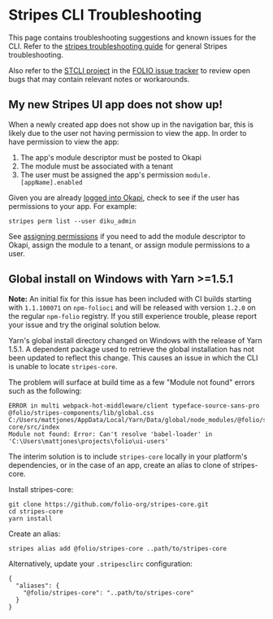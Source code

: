 # Stripes CLI Troubleshooting

This page contains troubleshooting suggestions and known issues for the CLI.  Refer to the [stripes troubleshooting guide](https://github.com/folio-org/stripes/blob/master/doc/troubleshooting.md) for general Stripes troubleshooting.

Also refer to the [STCLI project](https://issues.folio.org/browse/STCLI) in the [FOLIO issue tracker](https://dev.folio.org/guidelines/issue-tracker) to review open bugs that may contain relevant notes or workarounds.


## My new Stripes UI app does not show up!

When a newly created app does not show up in the navigation bar, this is likely due to the user not having permission to view the app.  In order to have permission to view the app:
  1. The app's module descriptor must be posted to Okapi
  2. The module must be associated with a tenant
  3. The user must be assigned the app's permission `module.[appName].enabled`

Given you are already [logged into Okapi](./commands.md#okapi-login-command), check to see if the user has permissions to your app.  For example:
```
stripes perm list --user diku_admin
```

See [assigning permissions](./user-guide.md#assigning-permissions) if you need to add the module descriptor to Okapi, assign the module to a tenant, or assign module permissions to a user.


## Global install on Windows with Yarn >=1.5.1

**Note:** An initial fix for this issue has been included with CI builds starting with `1.1.100071` on `npm-folioci` and will be released with version `1.2.0` on the regular `npm-folio` registry.  If you still experience trouble, please report your issue and try the original solution below.

Yarn's global install directory changed on Windows with the release of Yarn 1.5.1.  A dependent package used to retrieve the global installation has not been updated to reflect this change.  This causes an issue in which the CLI is unable to locate `stripes-core`.

The problem will surface at build time as a few "Module not found" errors such as the following:
```
ERROR in multi webpack-hot-middleware/client typeface-source-sans-pro @folio/stripes-components/lib/global.css C:/Users/mattjones/AppData/Local/Yarn/Data/global/node_modules/@folio/stripes-core/src/index
Module not found: Error: Can't resolve 'babel-loader' in 'C:\Users\mattjones\projects\folio\ui-users'
```

The interim solution is to include `stripes-core` locally in your platform's dependencies, or in the case of an app, create an alias to clone of stripes-core.

Install stripes-core:
```
git clone https://github.com/folio-org/stripes-core.git
cd stripes-core
yarn install
```

Create an alias:
```
stripes alias add @folio/stripes-core ..path/to/stripes-core
```

Alternatively, update your `.stripesclirc` configuration:
```
{
  "aliases": {
    "@folio/stripes-core": "..path/to/stripes-core"
  }
}
```
